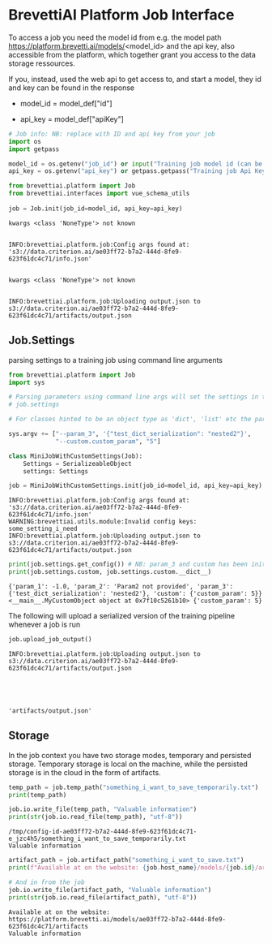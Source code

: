 #   BrevettiAI Platform Job Interface
To access a job you need the model id from e.g. the model path https://platform.brevetti.ai/models/<model_id> and the api key, also accessible from the platform, which together grant you access to the data storage ressources.

If you, instead, used the web api to get access to, and start a model, they id and key can be found in the response

* model_id = model_def["id"]

* api_key = model_def["apiKey"]



```python
# Job info: NB: replace with ID and api key from your job
import os
import getpass

model_id = os.getenv("job_id") or input("Training job model id (can be read from url https://platform.brevetti.ai/models/{model_id})")
api_key = os.getenv("api_key") or getpass.getpass("Training job Api Key:")
```


```python
from brevettiai.platform import Job
from brevettiai.interfaces import vue_schema_utils
 
job = Job.init(job_id=model_id, api_key=api_key)
```

    kwargs <class 'NoneType'> not known


    INFO:brevettiai.platform.job:Config args found at: 's3://data.criterion.ai/ae03ff72-b7a2-444d-8fe9-623f61dc4c71/info.json'


    kwargs <class 'NoneType'> not known


    INFO:brevettiai.platform.job:Uploading output.json to s3://data.criterion.ai/ae03ff72-b7a2-444d-8fe9-623f61dc4c71/artifacts/output.json


## Job.Settings
parsing settings to a training job using command line arguments


```python
from brevettiai.platform import Job
import sys

# Parsing parameters using command line args will set the settings in the nested object
# job.settings

# For classes hinted to be an object type as 'dict', 'list' etc the parameter text will be json parsed

sys.argv += ["--param_3", '{"test_dict_serialization": "nested2"}',
             "--custom.custom_param", "5"]

class MiniJobWithCustomSettings(Job):
    Settings = SerializeableObject
    settings: Settings

job = MiniJobWithCustomSettings.init(job_id=model_id, api_key=api_key)
```

    INFO:brevettiai.platform.job:Config args found at: 's3://data.criterion.ai/ae03ff72-b7a2-444d-8fe9-623f61dc4c71/info.json'
    WARNING:brevettiai.utils.module:Invalid config keys: some_setting_i_need
    INFO:brevettiai.platform.job:Uploading output.json to s3://data.criterion.ai/ae03ff72-b7a2-444d-8fe9-623f61dc4c71/artifacts/output.json



```python
print(job.settings.get_config()) # NB: param_3 and custom has been initialized by the command line parameters assigned above
print(job.settings.custom, job.settings.custom.__dict__)
```

    {'param_1': -1.0, 'param_2': 'Param2 not provided', 'param_3': {'test_dict_serialization': 'nested2'}, 'custom': {'custom_param': 5}}
    <__main__.MyCustomObject object at 0x7f10c5261b10> {'custom_param': 5}


The following will upload a serialized version of the training pipeline whenever a job is run


```python
job.upload_job_output()
```

    INFO:brevettiai.platform.job:Uploading output.json to s3://data.criterion.ai/ae03ff72-b7a2-444d-8fe9-623f61dc4c71/artifacts/output.json





    'artifacts/output.json'



## Storage

In the job context you have two storage modes, temporary and persisted storage. Temporary storage is local on the machine, while the persisted storage is in the cloud in the form of artifacts.


```python
temp_path = job.temp_path("something_i_want_to_save_temporarily.txt")
print(temp_path)

job.io.write_file(temp_path, "Valuable information")
print(str(job.io.read_file(temp_path), "utf-8"))
```

    /tmp/config-id-ae03ff72-b7a2-444d-8fe9-623f61dc4c71-e_jzc4h5/something_i_want_to_save_temporarily.txt
    Valuable information



```python
artifact_path = job.artifact_path("something_i_want_to_save.txt")
print(f"Available at on the website: {job.host_name}/models/{job.id}/artifacts")

# And in from the job
job.io.write_file(artifact_path, "Valuable information")
print(str(job.io.read_file(artifact_path), "utf-8"))

```

    Available at on the website: https://platform.brevetti.ai/models/ae03ff72-b7a2-444d-8fe9-623f61dc4c71/artifacts
    Valuable information


